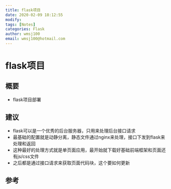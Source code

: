 ```yaml
---
title: flask项目
date: 2020-02-09 18:12:55
modify: 
tags: [Notes]
categories: Flask
author: wmsj100
email: wmsj100@hotmail.com
---
```


# flask项目

## 概要

- flask项目部署

## 建议

- flask可以是一个优秀的后台服务器，只用来处理后台接口请求
- 最基础的配置就是动静分离，静态文件通过nginx来处理，接口下发到flask来处理和返回
- 这种最好的处理方式就是单页面应用，最开始就下载好基础前端框架和页面还有js/css文件
- 之后都是通过接口请求来获取页面代码块，这个要如何更新

## 参考

